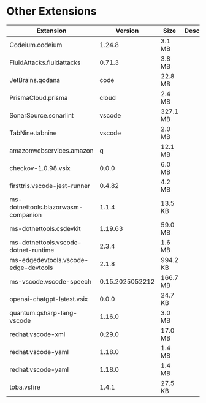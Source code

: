 # Other Extensions

| Extension | Version | Size | Description |
|-----------|---------|------|-------------|
| Codeium.codeium | 1.24.8 | 3.1 MB |  |
| FluidAttacks.fluidattacks | 0.71.3 | 3.8 MB |  |
| JetBrains.qodana | code | 22.8 MB |  |
| PrismaCloud.prisma | cloud | 2.4 MB |  |
| SonarSource.sonarlint | vscode | 327.1 MB |  |
| TabNine.tabnine | vscode | 2.0 MB |  |
| amazonwebservices.amazon | q | 12.1 MB |  |
| checkov-1.0.98.vsix | 0.0.0 | 6.0 MB |  |
| firsttris.vscode-jest-runner | 0.4.82 | 4.2 MB |  |
| ms-dotnettools.blazorwasm-companion | 1.1.4 | 13.5 KB |  |
| ms-dotnettools.csdevkit | 1.19.63 | 59.0 MB |  |
| ms-dotnettools.vscode-dotnet-runtime | 2.3.4 | 1.6 MB |  |
| ms-edgedevtools.vscode-edge-devtools | 2.1.8 | 994.2 KB |  |
| ms-vscode.vscode-speech | 0.15.2025052212 | 166.7 MB |  |
| openai-chatgpt-latest.vsix | 0.0.0 | 24.7 KB |  |
| quantum.qsharp-lang-vscode | 1.16.0 | 3.0 MB |  |
| redhat.vscode-xml | 0.29.0 | 17.0 MB |  |
| redhat.vscode-yaml | 1.18.0 | 1.4 MB |  |
| redhat.vscode-yaml | 1.18.0 | 1.4 MB |  |
| toba.vsfire | 1.4.1 | 27.5 KB |  |
